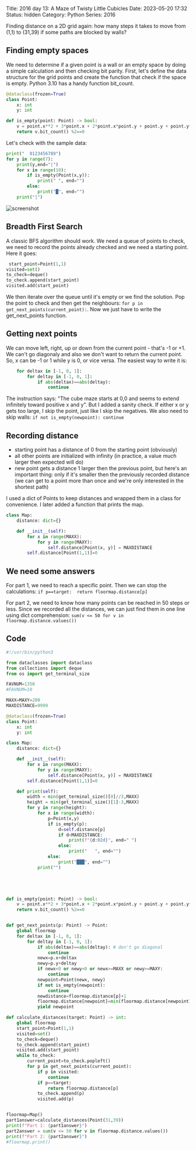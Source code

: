 Title: 2016 day 13: A Maze of Twisty Little Cubicles
Date: 2023-05-20 17:32
Status: hidden
Category: Python
Series: 2016

Finding distance on a 2D grid again: how many steps it takes to move from (1,1) to (31,39)
if some paths are blocked by walls?

## Finding empty spaces

We need to determine if a given point is a wall or an empty space by doing a simple
calculation and then checking bit parity. First, let's define the data structure for the
grid points and create the function that check if the space is empty. Python 3.10 has a
handy function bit_count.

```python
@dataclass(frozen=True)
class Point:
    x: int
    y: int

def is_empty(point: Point) -> bool:
    v = point.x**2 + 3*point.x + 2*point.x*point.y + point.y + point.y**2 + FAVNUM
    return v.bit_count() %2==0
```

Let's check with the sample data:

```python
print("  0123456789")
for y in range(7):
    print(y,end="|")
    for x in range(10):
        if is_empty(Point(x,y)):
            print(" ", end="")
        else:
            print("█", end="")
    print("|")
```

![screenshot]({static}/images/2016day13.png)

## Breadth First Search

A classic BFS algorithm should work. We need a queue of points to check, we need to record
the points already checked and we need a starting point. Here it goes:

```python
 start_point=Point(1,1)
visited=set()
to_check=deque()
to_check.append(start_point)
visited.add(start_point)
```

We then iterate over the queue until it's empty or we find the solution. Pop the point to check
and then get the neighbours: `for p in get_next_points(current_point):`. Now we just have to write the
get_next_points function.

## Getting next points

We can move left, right, up or down from the current point - that's -1 or +1. We can't go diagonaly
and also we don't want to return the current point. So, x can be -1 or 1 while y is 0, or vice versa.
The easiest way to write it is:

```python
    for deltax in [-1, 0, 1]:
        for deltay in [-1, 0, 1]:
            if abs(deltax)==abs(deltay):
                continue
```

The instruction says: "The cube maze starts at 0,0 and seems to extend infinitely toward positive x and y".
But I added a sanity check. If either x or y gets too large, I skip the point, just like I skip the negatives.
We also need to skip walls: `if not is_empty(newpoint): continue`

## Recording distance

- starting point has a distance of 0 from the starting point (obviously)
- all other points are initialized with infinity (in practice, a value much larger then expected will do)
- new point gets a distance 1 larger then the previous point, but here's an important thing: only if it's smaller then the previously recorded distance (we can get to a point more than once and we're only interested in the shortest path)

I used a dict of Points to keep distances and wrapped them in a class for convenience. I later added a function that prints
the map.

```python
class Map:
    distance: dict={}

    def __init__(self):
        for x in range(MAXX):
            for y in range(MAXY):
                self.distance[Point(x, y)] = MAXDISTANCE
        self.distance[Point(1,1)]=0
```

## We need some answers

For part 1, we need to reach a specific point. Then we can stop the calculations: 
`if p==target:  return floormap.distance[p]`

For part 2, we need to know how many points can be reached in 50 steps or less.
Since we recorded all the distances, we can just find them in one line using
dict comprehension: `sum(v <= 50 for v in floormap.distance.values())`

## Code

```python
#!/usr/bin/python3

from dataclasses import dataclass
from collections import deque
from os import get_terminal_size

FAVNUM=1350
#FAVNUM=10

MAXX=MAXY=200
MAXDISTANCE=9999

@dataclass(frozen=True)
class Point:
    x: int
    y: int

class Map:
    distance: dict={}

    def __init__(self):
        for x in range(MAXX):
            for y in range(MAXY):
                self.distance[Point(x, y)] = MAXDISTANCE
        self.distance[Point(1,1)]=0

    def print(self):
        width = min(get_terminal_size()[0]//3,MAXX)
        height = min(get_terminal_size()[1]-3,MAXX)
        for y in range(height):
            for x in range(width):
                p=Point(x,y)
                if is_empty(p):
                    d=self.distance[p]
                    if d<MAXDISTANCE:
                        print(f"{d:02d}", end=" ")
                    else:
                        print("   ", end="")
                else:
                    print("███", end="")
            print("")

            



def is_empty(point: Point) -> bool:
    v = point.x**2 + 3*point.x + 2*point.x*point.y + point.y + point.y**2 + FAVNUM
    return v.bit_count() %2==0


def get_next_points(p: Point) -> Point:
    global floormap
    for deltax in [-1, 0, 1]:
        for deltay in [-1, 0, 1]:
            if abs(deltax)==abs(deltay): # don't go diagonal
                continue
            newx=p.x+deltax
            newy=p.y+deltay
            if newx<0 or newy<0 or newx>=MAXX or newy>=MAXY:
                continue
            newpoint=Point(newx, newy)
            if not is_empty(newpoint):
                continue
            newdistance=floormap.distance[p]+1
            floormap.distance[newpoint]=min(floormap.distance[newpoint],newdistance)
            yield newpoint

def calculate_distances(target: Point) -> int:
    global floormap
    start_point=Point(1,1)
    visited=set()
    to_check=deque()
    to_check.append(start_point)
    visited.add(start_point)
    while to_check:
        current_point=to_check.popleft()
        for p in get_next_points(current_point):
            if p in visited:
                continue
            if p==target:
                return floormap.distance[p]
            to_check.append(p)
            visited.add(p)


floormap=Map()
part1answer=calculate_distances(Point(31,39))
print(f"Part 1: {part1answer}")
part2answer = sum(v <= 50 for v in floormap.distance.values())
print(f"Part 2: {part2answer}")
#floormap.print()
```